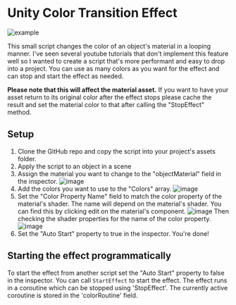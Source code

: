 # Unity Color Transition Effect
![example](https://user-images.githubusercontent.com/22029050/212966632-33c9fa69-45f9-4bd0-8729-53c35fb88398.gif)

This small script changes the color of an object's material in a looping manner. I've seen several youtube tutorials that don't implement this feature well so I wanted to create a script that's more performant and easy to drop into a project. You can use as many colors as you want for the effect and can stop and start the effect as needed. 

**Please note that this will affect the material asset.** If you want to have your asset return to its original color after the effect stops please cache the result and set the material color to that after calling the "StopEffect" method.
## Setup
1. Clone the GitHub repo and copy the script into your project's assets folder.
2. Apply the script to an object in a scene
3. Assign the material you want to change to the "objectMaterial" field in the inspector.
![image](https://user-images.githubusercontent.com/22029050/212966584-ea59f0ac-813d-46c5-80d9-ca1d1e2a37e7.png)
4. Add the colors you want to use to the "Colors" array.
![image](https://user-images.githubusercontent.com/22029050/212967016-a1ca7a02-49b6-4f3e-b007-cb0b546c13e2.png)
5. Set the "Color Property Name" field to match the color property of the material's shader. The name will depend on the material's shader. You can find this by clicking edit on the material's component. 
![image](https://user-images.githubusercontent.com/22029050/212967639-3f900eef-9e8f-4eba-ab94-6f35662548d6.png)
Then checking the shader properties for the name of the color property.
![image](https://user-images.githubusercontent.com/22029050/212967810-489e8afb-bf7a-4c14-acef-9f475674b9bf.png)
6. Set the "Auto Start" property to true in the inspector. You're done!

## Starting the effect programmatically
To start the effect from another script set the "Auto Start" property to false in the inspector. You can call `StartEffect` to start the effect. The effect runs in a coroutine which can be stopped using 'StopEffect'. The currently active coroutine is stored in the 'colorRoutine' field. 
